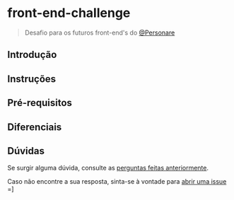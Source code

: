 # front-end-challenge

> Desafio para os futuros front-end's do [@Personare](https://github.com/Personare)

## Introdução

## Instruções

## Pré-requisitos

## Diferenciais

## Dúvidas

Se surgir alguma dúvida, consulte as [perguntas feitas anteriormente](https://github.com/Personare/front-end-challenge/labels/question).

Caso não encontre a sua resposta, sinta-se à vontade para [abrir uma issue](https://github.com/Personare/front-end-challenge/issues/new) =]
